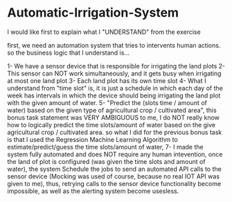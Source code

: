 # Automatic-Irrigation-System

I would like first to explain what I "UNDERSTAND" from the exercise

first, we need an automation system that tries to intervents human actions.
so the business logic that I understand is...

1- We have a sensor device that is responsible for irrigating the land plots
2- This sensor can NOT work simultaneously, and it gets busy when irrigating at most one land plot
3- Each land plot has its own time slot
4- What I understand from "time slot" is, it is just a schedule in which each day of the week has intervals in which the device should being irrigating the land plot
with the given amount of water.
5- "Predict the (slots time / amount of water) based on the given type of agricultural crop / cultivated area", this bonus task statement was VERY AMBIGUOUS to me,
I do NOT really know how to logically predict the time slots/amount of water based on the give agricultural crop / cultivated area.
so what I did for the previous bonus task is that I used the Regression Machine Learning Algorithm to estimate/predict/guess the time slots/amount of water,
7- I made the system fully automated and does NOT require any human intevention, once the land of plot is configured (was given the time slots and amount of water),
the system Schedule the jobs to send an automated API calls to the sensor device (Mocking was used of course, because no real IOT API was given to me),
thus, retrying calls to the sensor device functionality become impossible, as well as the alerting system become usesless.
